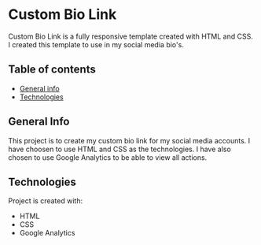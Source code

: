 # Custom Bio Link
Custom Bio Link is a fully responsive template created with HTML and CSS. I created this template to use in my social media bio's. 

## Table of contents
* [General info](#general-info)
* [Technologies](#technologies)

## General Info
This project is to create my custom bio link for my social media accounts. I have choosen to use HTML and CSS as the technologies. I have
also chosen to use Google Analytics to be able to view all actions. 

## Technologies
Project is created with:
* HTML
* CSS
* Google Analytics